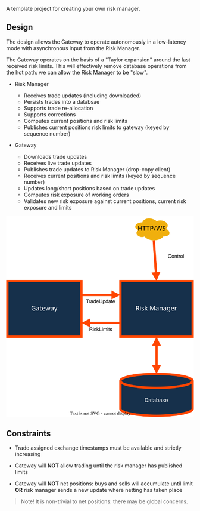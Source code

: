 A template project for creating your own risk manager.

## Design

The design allows the Gateway to operate autonomously in a low-latency mode with asynchronous
input from the Risk Manager.

The Gateway operates on the basis of a "Taylor expansion" around the last received risk limits.
This will effectively remove database operations from the hot path: we can allow the Risk Manager
to be "slow".

* Risk Manager

  * Receives trade updates (including downloaded)
  * Persists trades into a databsae
  * Supports trade re-allocation
  * Supports corrections
  * Computes current positions and risk limits
  * Publishes current positions risk limits to gateway (keyed by sequence number)

* Gateway

  * Downloads trade updates
  * Receives live trade updates
  * Publishes trade updates to Risk Manager (drop-copy client)
  * Receives current positions and risk limits (keyed by sequence number)
  * Updates long/short positions based on trade updates
  * Computes risk exposure of working orders
  * Validates new risk exposure against current positions, current risk exposure and limits

![Design](/assets/images/risk_manager.svg)

## Constraints

* Trade assigned exchange timestamps must be available and strictly increasing

* Gateway will **NOT** allow trading until the risk manager has published limits

* Gateway will **NOT** net positions: buys and sells will accumulate until limit **OR**
  risk manager sends a new update where netting has taken place

> Note! It is non-trivial to net positions: there may be global concerns.
